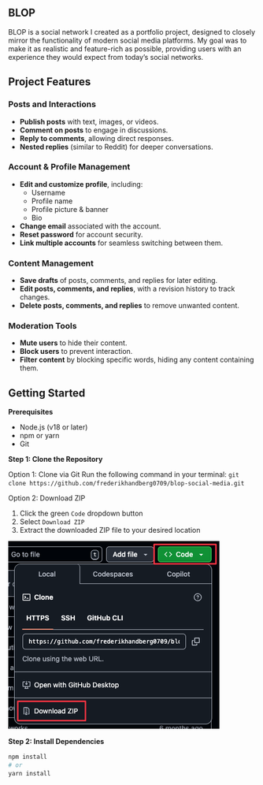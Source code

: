 ## BLOP

BLOP is a social network I created as a portfolio project, designed to closely mirror the functionality of modern social media platforms. My goal was to make it as realistic and feature-rich as possible, providing users with an experience they would expect from today’s social networks.

## Project Features

### Posts and Interactions

- **Publish posts** with text, images, or videos.
- **Comment on posts** to engage in discussions.
- **Reply to comments**, allowing direct responses.
- **Nested replies** (similar to Reddit) for deeper conversations.

### Account & Profile Management

- **Edit and customize profile**, including:
  - Username
  - Profile name
  - Profile picture & banner
  - Bio
- **Change email** associated with the account.
- **Reset password** for account security.
- **Link multiple accounts** for seamless switching between them.

### Content Management

- **Save drafts** of posts, comments, and replies for later editing.
- **Edit posts, comments, and replies**, with a revision history to track changes.
- **Delete posts, comments, and replies** to remove unwanted content.

### Moderation Tools

- **Mute users** to hide their content.
- **Block users** to prevent interaction.
- **Filter content** by blocking specific words, hiding any content containing them.

## Getting Started

**Prerequisites**

- Node.js (v18 or later)
- npm or yarn
- Git

**Step 1: Clone the Repository**

Option 1: Clone via Git
Run the following command in your terminal:
`git clone https://github.com/frederikhandberg0709/blop-social-media.git`

Option 2: Download ZIP

1. Click the green `Code` dropdown button
2. Select `Download ZIP`
3. Extract the downloaded ZIP file to your desired location

![Screenshot](.github/option-2.png)

**Step 2: Install Dependencies**

```bash
npm install
# or
yarn install
```
